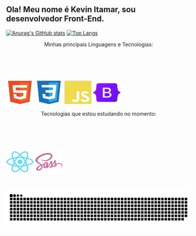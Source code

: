 ## Ola! Meu nome é Kevin Itamar, sou desenvolvedor Front-End. 

[![Anurag's GitHub stats](https://github-readme-stats.vercel.app/api?username=Kevin-itam&theme=great-gatsby)](https://github.com/anuraghazra/github-readme-stats)
[![Top Langs](https://github-readme-stats.vercel.app/api/top-langs/?username=Kevin-Itam&theme=great-gatsby&layout=compact)](https://github.com/anuraghazra/github-readme-stats)
<header>Minhas principais Linguagens e Tecnologias:</header><br><br>
<div style="display: inline_block">
  <img align="center" height="65" width="75" src="https://raw.githubusercontent.com/devicons/devicon/master/icons/html5/html5-original.svg">
  <img align="center" height="65" width="75" src="https://raw.githubusercontent.com/devicons/devicon/master/icons/css3/css3-original.svg">
  <img align="center" height="65" width="75" src="https://raw.githubusercontent.com/devicons/devicon/master/icons/javascript/javascript-plain.svg">
  <img align="center" height="65" width="75" src="https://raw.githubusercontent.com/devicons/devicon/master/icons/bootstrap/bootstrap-original.svg">
</div><br>
<header>Tecnologias que estou estudando no momento:</header><br><br>
<div style="display: inline_block">
  <img align="center" height="65" width="75" src="https://raw.githubusercontent.com/devicons/devicon/master/icons/react/react-original.svg">
   <img align="center" height="65" width="75" src="https://raw.githubusercontent.com/devicons/devicon/master/icons/sass/sass-original.svg">
</div>

<br>

##

![Snake animation](https://github.com/Kevin-Itam/Kevin-Itam/blob/output/github-contribution-grid-snake.svg)

